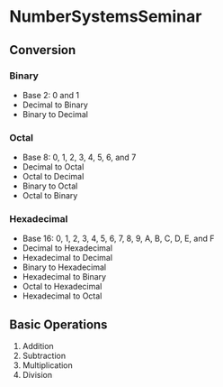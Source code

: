 # NumberSystemsSeminar

## Conversion
### Binary
* Base 2: 0 and 1
* Decimal to Binary
* Binary to Decimal

### Octal
* Base 8: 0, 1, 2, 3, 4, 5, 6, and 7
* Decimal to Octal
* Octal to Decimal
* Binary to Octal
* Octal to Binary

### Hexadecimal
* Base 16: 0, 1, 2, 3, 4, 5, 6, 7, 8, 9, A, B, C, D, E, and F
* Decimal to Hexadecimal
* Hexadecimal to Decimal
* Binary to Hexadecimal
* Hexadecimal to Binary
* Octal to Hexadecimal
* Hexadecimal to Octal

## Basic Operations
1. Addition
2. Subtraction
3. Multiplication
4. Division

